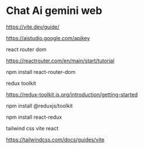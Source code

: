 # Chat Ai gemini web


https://vite.dev/guide/

https://aistudio.google.com/apikey

react router dom

https://reactrouter.com/en/main/start/tutorial

npm install react-router-dom

redux toolkit

https://redux-toolkit.js.org/introduction/getting-started

npm install @reduxjs/toolkit

npm install react-redux

tailwind css vite react

https://tailwindcss.com/docs/guides/vite
